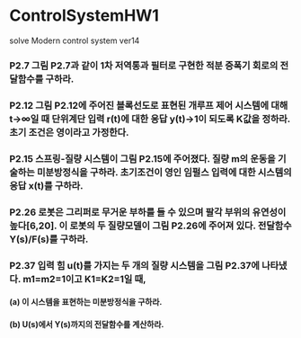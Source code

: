 # ControlSystemHW1
solve Modern control system ver14
### P2.7 그림 P2.7과 같이 1차 저역통과 필터로 구현한 적분 증폭기 회로의 전달함수를 구하라.
### P2.12 그림 P2.12에 주어진 블록선도로 표현된 개루프 제어 시스템에 대해 t&rarr;∞일 때 단위계단 입력 r(t)에 대한 응답 y(t)&rarr;1이 되도록 K값을 정하라. 초기 조건은 영이라고 가정한다. 
### P2.15 스프링-질량 시스템이 그림 P2.15에 주어졌다. 질량 m의 운동을 기술하는 미분방정식을 구하라. 초기조건이 영인 임펄스 입력에 대한 시스템의 응답 x(t)를 구하라. 
### P2.26 로봇은 그리퍼로 무거운 부하를 들 수 있으며 팔각 부위의 유연성이 높다[6,20]. 이 로봇의 두 질량모델이 그림 P2.26에 주어져 있다. 전달함수 Y(s)/F(s)를 구하라. 
### P2.37 입력 힘 u(t)를 가지는 두 개의 질량 시스템을 그림 P2.37에 나타냈다. m1=m2=1이고 K1=K2=1일 때, 
#### (a) 이 시스템을 표현하는 미분방정식을 구하라. 
#### (b) U(s)에서 Y(s)까지의 전달함수를 계산하라.